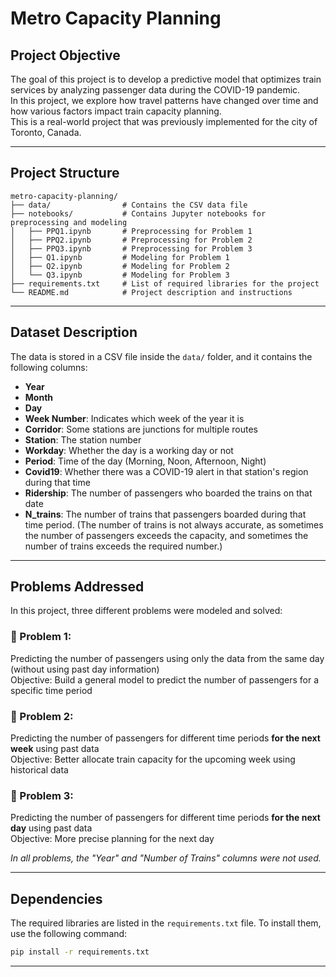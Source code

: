 # Metro Capacity Planning

## Project Objective

The goal of this project is to develop a predictive model that optimizes train services by analyzing passenger data during the COVID-19 pandemic.  
In this project, we explore how travel patterns have changed over time and how various factors impact train capacity planning.  
This is a real-world project that was previously implemented for the city of Toronto, Canada.

---

## Project Structure

```
metro-capacity-planning/
├── data/                # Contains the CSV data file
├── notebooks/           # Contains Jupyter notebooks for preprocessing and modeling
│   ├── PPQ1.ipynb       # Preprocessing for Problem 1
│   ├── PPQ2.ipynb       # Preprocessing for Problem 2
│   ├── PPQ3.ipynb       # Preprocessing for Problem 3
│   ├── Q1.ipynb         # Modeling for Problem 1
│   ├── Q2.ipynb         # Modeling for Problem 2
│   └── Q3.ipynb         # Modeling for Problem 3
├── requirements.txt     # List of required libraries for the project
└── README.md            # Project description and instructions
```

---

## Dataset Description

The data is stored in a CSV file inside the `data/` folder, and it contains the following columns:

- **Year**  
- **Month**  
- **Day**  
- **Week Number**: Indicates which week of the year it is  
- **Corridor**: Some stations are junctions for multiple routes  
- **Station**: The station number  
- **Workday**: Whether the day is a working day or not  
- **Period**: Time of the day (Morning, Noon, Afternoon, Night)  
- **Covid19**: Whether there was a COVID-19 alert in that station's region during that time  
- **Ridership**: The number of passengers who boarded the trains on that date  
- **N_trains**: The number of trains that passengers boarded during that time period. (The number of trains is not always accurate, as sometimes the number of passengers exceeds the capacity, and sometimes the number of trains exceeds the required number.)

---

## Problems Addressed

In this project, three different problems were modeled and solved:

### 🔹 Problem 1:
Predicting the number of passengers using only the data from the same day (without using past day information)  
Objective: Build a general model to predict the number of passengers for a specific time period

### 🔹 Problem 2:
Predicting the number of passengers for different time periods **for the next week** using past data  
Objective: Better allocate train capacity for the upcoming week using historical data

### 🔹 Problem 3:
Predicting the number of passengers for different time periods **for the next day** using past data  
Objective: More precise planning for the next day

*In all problems, the "Year" and "Number of Trains" columns were not used.*

---

## Dependencies

The required libraries are listed in the `requirements.txt` file. To install them, use the following command:

```bash
pip install -r requirements.txt
```

---
